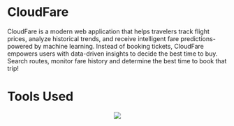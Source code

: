 # CloudFare

CloudFare is a modern web application that helps travelers track flight prices, analyze historical trends, and receive intelligent fare predictions-powered by machine learning. Instead of booking tickets, CloudFare empowers users with data-driven insights to decide the best time to buy. Search routes, monitor fare history and determine the best time to book that trip!

# Tools Used

<p align="center">
  <a href="https://skillicons.dev">
    <img src="https://skillicons.dev/icons?i=react,js,bootstrap,sass" />
  </a>
</p>
